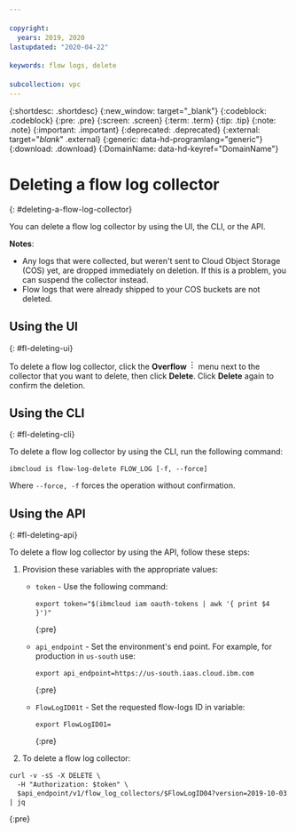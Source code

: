 ```yaml
---

copyright:
  years: 2019, 2020
lastupdated: "2020-04-22"

keywords: flow logs, delete

subcollection: vpc
---
```


{:shortdesc: .shortdesc}
{:new_window: target="_blank"}
{:codeblock: .codeblock}
{:pre: .pre}
{:screen: .screen}
{:term: .term}
{:tip: .tip}
{:note: .note}
{:important: .important}
{:deprecated: .deprecated}
{:external: target="_blank_" .external}
{:generic: data-hd-programlang="generic"}
{:download: .download}
{:DomainName: data-hd-keyref="DomainName"}

# Deleting a flow log collector
{: #deleting-a-flow-log-collector}

You can delete a flow log collector by using the UI, the CLI, or the API.

**Notes**:

* Any logs that were collected, but weren't sent to Cloud Object Storage (COS) yet, are dropped immediately on deletion. If this is a problem, you can suspend the collector instead.
* Flow logs that were already shipped to your COS buckets are not deleted. 

## Using the UI
{: #fl-deleting-ui}

To delete a flow log collector, click the **Overflow** ![Overflow menu](images/overflow.png) menu next to the collector that you want to delete, then click **Delete**. Click **Delete** again to confirm the deletion.

## Using the CLI
{: #fl-deleting-cli}

To delete a flow log collector by using the CLI, run the following command:

```
ibmcloud is flow-log-delete FLOW_LOG [-f, --force]
```

Where `--force, -f` forces the operation without confirmation.

## Using the API
{: #fl-deleting-api}

To delete a flow log collector by using the API, follow these steps:

1. Provision these variables with the appropriate values:

   * `token` - Use the following command:

      ```
      export token="$(ibmcloud iam oauth-tokens | awk '{ print $4 }')"
      ```
      {:pre}

   * `api_endpoint` - Set the environment's end point. For example, for production in `us-south` use:
   
      ```
      export api_endpoint=https://us-south.iaas.cloud.ibm.com
      ```
      {:pre}

   * `FlowLogID01t` - Set the requested flow-logs ID in variable:

      ```
      export FlowLogID01=
      ```
      {:pre}

2. To delete a flow log collector:

```
curl -v -sS -X DELETE \
  -H "Authorization: $token" \
  $api_endpoint/v1/flow_log_collectors/$FlowLogID04?version=2019-10-03 | jq
```
{:pre}
